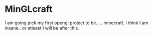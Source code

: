 # MinGLcraft
I am going pick my first opengl project to be..... minecraft. I think I am insane.. or atleast I will be after this. 
